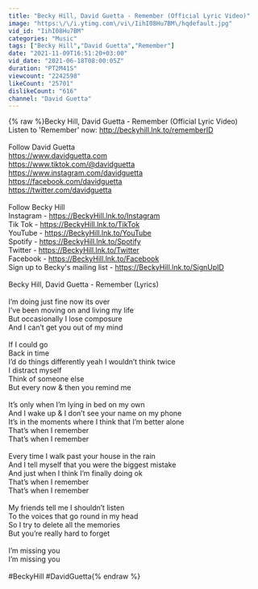 ```yaml
---
title: "Becky Hill, David Guetta - Remember (Official Lyric Video)"
image: "https:\/\/i.ytimg.com\/vi\/IihI08Hu7BM\/hqdefault.jpg"
vid_id: "IihI08Hu7BM"
categories: "Music"
tags: ["Becky Hill","David Guetta","Remember"]
date: "2021-11-09T16:51:20+03:00"
vid_date: "2021-06-18T08:00:05Z"
duration: "PT2M41S"
viewcount: "2242598"
likeCount: "25701"
dislikeCount: "616"
channel: "David Guetta"
---
```

{% raw %}Becky Hill, David Guetta - Remember (Official Lyric Video)<br />Listen to 'Remember' now: <a rel="nofollow" target="blank" href="http://beckyhill.lnk.to/rememberID">http://beckyhill.lnk.to/rememberID</a><br /><br />Follow David Guetta<br /><a rel="nofollow" target="blank" href="https://www.davidguetta.com">https://www.davidguetta.com</a><br /><a rel="nofollow" target="blank" href="https://www.tiktok.com/@davidguetta">https://www.tiktok.com/@davidguetta</a><br /><a rel="nofollow" target="blank" href="https://www.instagram.com/davidguetta">https://www.instagram.com/davidguetta</a><br /><a rel="nofollow" target="blank" href="https://facebook.com/davidguetta">https://facebook.com/davidguetta</a><br /><a rel="nofollow" target="blank" href="https://twitter.com/davidguetta">https://twitter.com/davidguetta</a><br /><br />Follow Becky Hill<br />Instagram - <a rel="nofollow" target="blank" href="https://BeckyHill.lnk.to/Instagram​">https://BeckyHill.lnk.to/Instagram​</a><br />Tik Tok - <a rel="nofollow" target="blank" href="https://BeckyHill.lnk.to/TikTok​">https://BeckyHill.lnk.to/TikTok​</a><br />YouTube - <a rel="nofollow" target="blank" href="https://BeckyHill.lnk.to/YouTube​">https://BeckyHill.lnk.to/YouTube​</a><br />Spotify - <a rel="nofollow" target="blank" href="https://BeckyHill.lnk.to/Spotify​">https://BeckyHill.lnk.to/Spotify​</a><br />Twitter - <a rel="nofollow" target="blank" href="https://BeckyHill.lnk.to/Twitter​">https://BeckyHill.lnk.to/Twitter​</a><br />Facebook - <a rel="nofollow" target="blank" href="https://BeckyHill.lnk.to/Facebook​">https://BeckyHill.lnk.to/Facebook​</a><br />Sign up to Becky's mailing list - <a rel="nofollow" target="blank" href="https://BeckyHill.lnk.to/SignUpID​">https://BeckyHill.lnk.to/SignUpID​</a><br /><br />Becky Hill, David Guetta - Remember (Lyrics)<br /><br />I’m doing just fine now its over <br />I’ve been moving on and living my life <br />But occasionally I lose composure <br />And I can’t get you out of my mind<br /> <br />If I could go <br />Back in time<br />I’d do things differently yeah I wouldn’t think twice<br />I distract myself<br />Think of someone else<br />But every now &amp; then you remind me<br /> <br />It’s only when I’m lying in bed on my own<br />And I wake up &amp; I don’t see your name on my phone<br />It’s in the moments where I think that I’m better alone<br />That’s when I remember <br />That’s when I remember<br /> <br />Every time I walk past your house in the rain<br />And I tell myself that you were the biggest mistake<br />And just when I think I’m finally doing ok<br />That’s when I remember <br />That’s when I remember <br /> <br />My friends tell me I shouldn’t listen<br />To the voices that go round in my head<br />So I try to delete all the memories <br />But you’re really hard to forget<br /> <br />I’m missing you<br />I’m missing you<br /><br />#BeckyHill #DavidGuetta{% endraw %}
